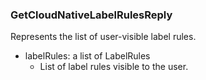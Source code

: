 ### GetCloudNativeLabelRulesReply
Represents the list of user-visible label rules.

- labelRules: a list of LabelRules
  - List of label rules visible to the user.

